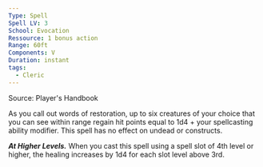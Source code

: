 ```yaml
---
Type: Spell
Spell LV: 3
School: Evocation
Ressource: 1 bonus action
Range: 60ft
Components: V
Duration: instant
tags:
  - Cleric
---
```

Source: Player's Handbook

As you call out words of restoration, up to six creatures of your choice that you can see within range regain hit points equal to 1d4 + your spellcasting ability modifier. This spell has no effect on undead or constructs.

**_At Higher Levels._** When you cast this spell using a spell slot of 4th level or higher, the healing increases by 1d4 for each slot level above 3rd.